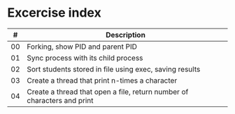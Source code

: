 # Excercise index

| # |  Description |
| ------------| ---------------- |
|00              | Forking, show PID and parent PID |
|01              | Sync process with its child process |
|02              | Sort students stored in file using exec, saving results |
|03              | Create a thread that print n-times a character |
|04              | Create a thread that open a file, return number of characters and print |